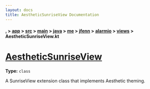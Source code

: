 ```yaml
---
layout: docs
title: AestheticSunriseView Documentation
---
```

#### [.](./../../../../../../../../index) > [app](./../../../../../../../index) > [src](./../../../../../../index) > [main](./../../../../../index) > [java](./../../../../index) > [me](./../../../index) > [jfenn](./../../index) > [alarmio](./../index) > [views](./index) > **AestheticSunriseView.kt**

# [AestheticSunriseView](https://github.com/fennifith/Alarmio/blob/master/app/src/main/java/me/jfenn/alarmio/views/AestheticSunriseView.kt#L12)

**Type:** `class`

A SunriseView extension class that implements 
Aesthetic theming. 












